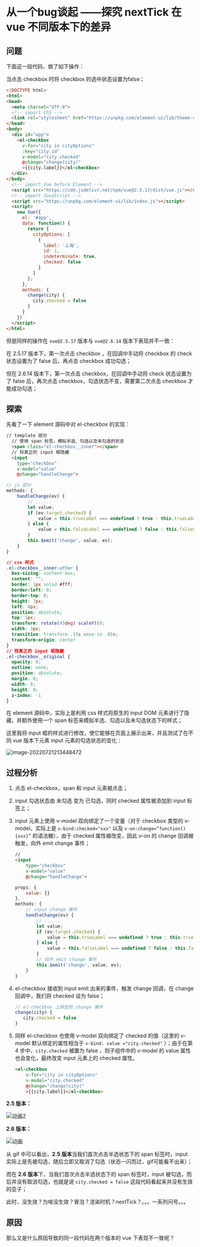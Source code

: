 # 从一个bug谈起 ——探究 nextTick 在 vue 不同版本下的差异

## 问题

下面这一段代码，做了如下操作：

当点击 checkbox 时将 checkbox 的选中状态设置为false；

```html
<!DOCTYPE html>
<html>
<head>
  <meta charset="UTF-8">
  <!-- import CSS -->
  <link rel="stylesheet" href="https://unpkg.com/element-ui/lib/theme-chalk/index.css">
</head>
<body>
  <div id="app">
    <el-checkbox
      v-for="city in cityOptions"
      :key="city.id"
      v-model="city.checked"
      @change="change(city)"
      >{{city.label}}</el-checkbox>
  </div>
</body>
  <!-- import Vue before Element -->
  <script src="https://cdn.jsdelivr.net/npm/vue@2.5.17/dist/vue.js"></script>
  <!-- import JavaScript -->
  <script src="https://unpkg.com/element-ui/lib/index.js"></script>
  <script>
    new Vue({
      el: '#app',
      data: function() {
        return {
          cityOptions: [
            {
              label: '上海',
              id: 1,
              indeterminate: true,
              checked: false
            }
          ]
        };
      },
      methods: {
        change(city) {
          city.checked = false
        }
      }
    })
  </script>
</html>
```

但是同样的操作在 `vue@2.5.17` 版本与 `vue@2.6.14` 版本下表现并不一致：

在 2.5.17 版本下，第一次点击 checkbox ，在回调中手动将 checkbox  的 check 状态设置为了 false 后，再点击 checkbox 成功勾选；

但在 2.6.14 版本下，第一次点击 checkbox，在回调中手动将 check 状态设置为了 false 后，再次点击 checkbox，勾选状态不变，需要第二次点击 checkbox 才能成功勾选；

## 探索

先看了一下 element 源码中对 el-checkbox 的实现：

```html
// template 部分
  // 使用 span 标签，模拟半选、勾选以及未勾选的状态
  <span class="el-checkbox__inner"></span>
  // 将真正的 input 框隐藏
  <input
    type="checkbox"
    v-model="value"
    @change="handleChange">
```

[^注]: 这里为了方便理解对 input 上绑定的属性做了一些修改和删减。

```javascript
// js 部分
methods: {
    handleChange(ev) {
        // ......
        let value;
        if (ev.target.checked) {
            value = this.trueLabel === undefined ? true : this.trueLabel;
        } else {
            value = this.falseLabel === undefined ? false : this.falseLabel;
        }
        this.$emit('change', value, ev);
    }    
}

```

```css
// css 样式
.el-checkbox__inner:after {
  box-sizing: content-box;
  content: "";
  border: 1px solid #fff;
  border-left: 0;
  border-top: 0;
  height: 7px;
  left: 4px;
  position: absolute;
  top: 1px;
  transform: rotate(45deg) scaleY(0);
  width: 3px;
  transition: transform .15s ease-in .05s;
  transform-origin: center
}
// 将真正的 input 框隐藏
.el-checkbox__original {
  opacity: 0;
  outline: none;
  position: absolute;
  margin: 0;
  width: 0;
  height: 0;
  z-index: -1
}
```

在 element 源码中，实际上是利用 css 样式将原生的 input DOM 元素进行了隐藏，并额外使用一个 span 标签来模拟半选、勾选以及未勾选状态下的样式；

这里我将 input 框的样式进行修改，使它能够在页面上展示出来，并且测试了在不同 vue 版本下元素 input 元素的勾选状态的变化：

![image-20220721213448472](C:\Users\666\AppData\Roaming\Typora\typora-user-images\image-20220721213448472.png)

## 过程分析

1. 点击 el-checkbox，span 和 input 元素被点击；

2. input 勾选状态由 未勾选 变为 已勾选，同时 checked 属性被添加到 input 标签上；

3. input 元素上使用 v-model 双向绑定了一个变量（对于 checkbox 类型的 v-model，实际上是 `v-bind:checked="xxx"` 以及 `v-on:change=“function(){xxx}”` 的语法糖），由于 checked 属性被改变，因此 v-on 的 change 回调被触发，向外 emit change 事件；

   ```html
   // 
   <input
       type="checkbox"
       v-model="value"
       @change="handleChange">
   ```

   ```javascript
   props: {
       value: {}
   },
   methods: {
       // input change 事件
       handleChange(ev) {
           // ......
           let value;
           if (ev.target.checked) {
               value = this.trueLabel === undefined ? true : this.trueLabel;
           } else {
               value = this.falseLabel === undefined ? false : this.falseLabel;
           }
           // 向外 emit change 事件
           this.$emit('change', value, ev);
       }    
   }
   ```

4. el-checkbox 接收到 input emit 出来的事件，触发 change 回调，在 change 回调中，我们将 checked 设为 false；

   ```javascript
   // el-checkbox 上绑定的 change 事件
   change(city) {
      city.checked = false
   }
   ```

5. 同样 el-checkbox 也使用 v-model 双向绑定了 checked 的值（这里的 v-model 默认绑定的属性相当于 `v-bind: value ="city.checked"` ）；由于在第 4 步中，`city.checked` 被置为 false ，则子组件中的 v-model 的 value 属性也会变化，最终改变 input 元素上的 checked 属性。

   ```html
   <el-checkbox
       v-for="city in cityOptions"
       v-model="city.checked"
       @change="change(city)"
       >{{city.label}}</el-checkbox>
   ```


**2.5 版本：**

![动画2](E:\yeah\02.study\notes\asserts\动画2.gif)

**2.6 版本：**

![动画](E:\yeah\02.study\notes\asserts\动画.gif)

从 gif 中可以看出，**2.5 版本**当我们首次点击半选状态下的 span 标签时，input 实际上是先被勾选，随后立即又取消了勾选（状态一闪而过，gif可能看不出来）；

而在 **2.6 版本**下，当我们首次点击半选状态下的 span 标签时，input 被勾选，而后并没有取消勾选，也就是说 `city.checked = false` 这段代码看起来并没有生效的亚子；

此时，没生效？为啥没生效？冒泡？渲染时机？nextTick？。。。一系列问号。。。

## 原因

那么又是什么原因导致的同一段代码在两个版本的 vue 下表现不一致呢？
